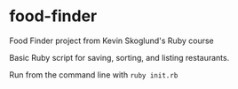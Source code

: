# food-finder
Food Finder project from Kevin Skoglund's Ruby course

Basic Ruby script for saving, sorting, and listing restaurants.

Run from the command line with `ruby init.rb`
